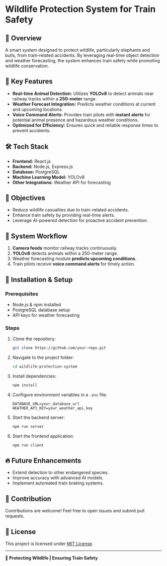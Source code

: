# Wildlife Protection System for Train Safety

## 🚀 Overview
A smart system designed to protect wildlife, particularly elephants and bulls, from train-related accidents. By leveraging real-time object detection and weather forecasting, the system enhances train safety while promoting wildlife conservation.

## 🎯 Key Features
- **Real-time Animal Detection:** Utilizes **YOLOv8** to detect animals near railway tracks within a **250-meter** range.
- **Weather Forecast Integration:** Predicts weather conditions at current and upcoming locations.
- **Voice Command Alerts:** Provides train pilots with **instant alerts** for potential animal presence and hazardous weather conditions.
- **Optimized for Efficiency:** Ensures quick and reliable response times to prevent accidents.

## 🛠️ Tech Stack
- **Frontend:** React.js
- **Backend:** Node.js, Express.js
- **Database:** PostgreSQL
- **Machine Learning Model:** YOLOv8
- **Other Integrations:** Weather API for forecasting

## 🎯 Objectives
- Reduce wildlife casualties due to train-related accidents.
- Enhance train safety by providing real-time alerts.
- Leverage AI-powered detection for proactive accident prevention.

## 📸 System Workflow
1. **Camera feeds** monitor railway tracks continuously.
2. **YOLOv8** detects animals within a 250-meter range.
3. Weather forecasting module **predicts upcoming conditions**.
4. Train pilots receive **voice command alerts** for timely action.

## 📌 Installation & Setup
### Prerequisites
- Node.js & npm installed
- PostgreSQL database setup
- API keys for weather forecasting

### Steps
1. Clone the repository:
   ```bash
   git clone https://github.com/your-repo.git
   ```
2. Navigate to the project folder:
   ```bash
   cd wildlife-protection-system
   ```
3. Install dependencies:
   ```bash
   npm install
   ```
4. Configure environment variables in a `.env` file:
   ```env
   DATABASE_URL=your_database_url
   WEATHER_API_KEY=your_weather_api_key
   ```
5. Start the backend server:
   ```bash
   npm run server
   ```
6. Start the frontend application:
   ```bash
   npm run client
   ```

## 🔥 Future Enhancements
- Extend detection to other endangered species.
- Improve accuracy with advanced AI models.
- Implement automated train braking systems.

## 🤝 Contribution
Contributions are welcome! Feel free to open issues and submit pull requests.

## 📜 License
This project is licensed under [MIT License](LICENSE).

---
**🚀 Protecting Wildlife | Ensuring Train Safety**

